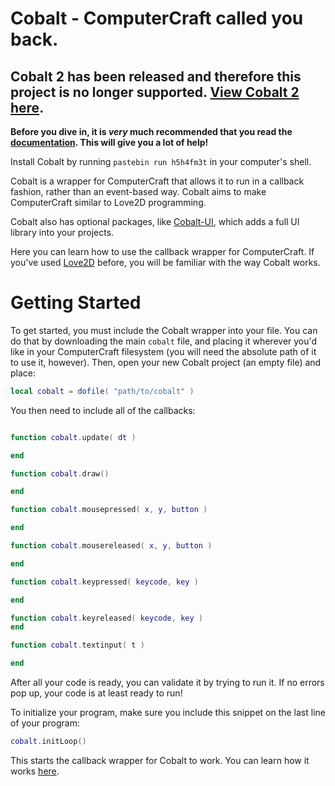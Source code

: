 # Cobalt - ComputerCraft called you back.  
## Cobalt 2 has been released and therefore this project is no longer supported. [View Cobalt 2 here](https://github.com/ebernerd/cobalt-2).  
**Before you dive in, it is *very* much recommended that you read the [documentation](https://github.com/ebernerd/Cobalt/wiki). This will give you a lot of help!**

Install Cobalt by running `pastebin run h5h4fm3t` in your computer's shell.

Cobalt is a wrapper for ComputerCraft that allows it to run in a callback fashion, rather than an event-based way. Cobalt aims to make ComputerCraft similar to Love2D programming.

Cobalt also has optional packages, like [Cobalt-UI](https://github.com/ebernerd/Cobalt/wiki/Cobalt-UI), which adds a full UI library into your projects.

Here you can learn how to use the callback wrapper for ComputerCraft. If you've used [Love2D](http://love2d.org) before, you will be familiar with the way Cobalt works.

# Getting Started
To get started, you must include the Cobalt wrapper into your file. You can do that by downloading the main `cobalt` file, and placing it wherever you'd like in your ComputerCraft filesystem (you will need the absolute path of it to use it, however). Then, open your new Cobalt project (an empty file) and place:
```lua
local cobalt = dofile( "path/to/cobalt" )
```
You then need to include all of the callbacks:
```lua

function cobalt.update( dt )

end

function cobalt.draw()

end

function cobalt.mousepressed( x, y, button )

end

function cobalt.mousereleased( x, y, button )

end

function cobalt.keypressed( keycode, key )

end

function cobalt.keyreleased( keycode, key )
end

function cobalt.textinput( t )

end
```

After all your code is ready, you can validate it by trying to run it. If no errors pop up, your code is at least ready to run!

To initialize your program, make sure you include this snippet on the last line of your program:
```lua
cobalt.initLoop()
```

This starts the callback wrapper for Cobalt to work. You can learn how it works [here](https://github.com/ebernerd/Cobalt/wiki/cobalt.initLoop()).

